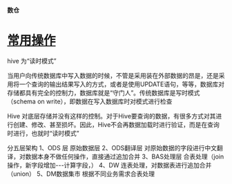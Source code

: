 <!--
 * @Author: wjn
 * @Date: 2020-01-31 10:00:10
 * @LastEditors: wjn
 * @LastEditTime: 2020-03-13 10:47:20
 -->
**数仓**

# [常用操作](notes/common.md)

hive 为“读时模式”

当用户向传统数据库中写入数据的时候，不管是采用装在外部数据的昂是，还是采用将一个查询的输出结果写入的方式，或者是使用UPDATE语句，等等，数据库对存储都具有完全的控制力，数据库就是“守门人”。传统数据库是写时模式（schema on write），即数据在写入数据库时对模式进行检查

Hive 对底层存储并没有这样的控制。对于Hive要查询的数据，有很多方式对其进行创建、修改、甚至损坏。因此，Hive不会再数据加载时进行验证，而是在查询时进行，也就时“读时模式”




分五层架构
1、ODS 层
原始数据层
2、ODS翻译层
对原始数据的字段进行中文翻译，对数据本身不做任何操作，直接通过追加合并
3、BAS处理层
合表处理（join操作，新字段增加---计算字段，）
4、DW
连表处理，对数据表进行追加合并（union）
5、DM数据集市
根据不同业务需求合表处理